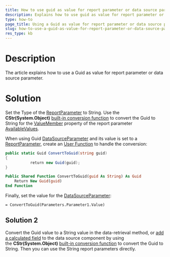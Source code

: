 ```yaml
---
title: How to use guid as value for report parameter or data source parameter?
description: Explains how to use guid as value for report parameter or data source parameter
type: how-to
page_title: Using a Guid as value for report parameter or data source parameter
slug: how-to-use-a-guid-as-value-for-report-parameter-or-data-source-parameter-
res_type: kb
---
```

 
# Description  
The article explains how to use a Guid as value for report parameter or data source parameter. 
  
# Solution

Set the Type of the [ReportParameter](../t-telerik-reporting-reportparameter) to String. Use the **CStr(System.Object)** [built-in conversion function](../expressions-functions) to convert the Guid to String for the  [ValueMember](../p-telerik-reporting-reportparameteravailablevalues-valuemember) property of the report parameter [AvailableValues](../properties-t-telerik-reporting-reportparameteravailablevalues).  

When using Guid [DataSourceParameter](../t-telerik-reporting-datasourceparameter) and its value is set to a [ReportParameter](../t-telerik-reporting-reportparameter), create an [User Function](../expressions-user-functions) to handle the conversion:  


```cs
public static Guid ConvertToGuid(string guid)
{
           return new Guid(guid);
}
```
```vb
Public Shared Function ConvertToGuid(guid As String) As Guid
    Return New Guid(guid)
End Function
```
   

Finally, set the value for the [DataSourceParameter](../t-telerik-reporting-datasourceparameter):   
  


`= ConvertToGuid(Parameters.Parameter1.Value)`  

## Solution 2  
  
Convert the Guid value to a String value in the data-retrieval method, or [add a calculated field](../datasource-calculated-fields) to the data source component by using the **CStr(System.Object)** [built-in conversion function](../expressions-functions) to convert the Guid to String. Then you can use the String report parameters directly.

